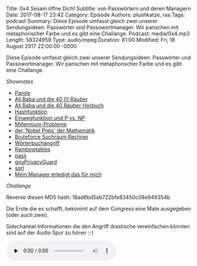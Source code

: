 Title: 0x4 Sesam öffne Dich! 
Subtitle: von Passwörtern und deren Managern
Date: 2017-08-17 23:42
Category: Episode
Authors: plushkatze, raa 
Tags: podcast
Summary: Diese Episode umfasst gleich zwei unserer Sendungsideen: Passwörter und Passowortmanager. Wir panschen mit metaphorischer Farbe und es gibt eine Challange. 
Podcast: media/0x4.mp3
Length: 58324959 
Type: audio/mpeg
Duration: 81:00
Modified: Fri, 18 August 2017 22:00:00 -0000

Diese Episode umfasst gleich zwei unserer Sendungsideen:
Passwörter und Passowortmanager. Wir panschen mit metaphorischer Farbe 
und es gibt eine Challange.

*Shownotes*

* [Parole](https://de.wikipedia.org/wiki/Parole_(Milit%C3%A4r))
* [Ali Baba und die 40 (!) Räuber](http://gutenberg.spiegel.de/buch/tausend-und-eine-nacht-dritter-band-3446/10)
* [Ali Baba und die 40 Räuber Hörbuch](https://web.archive.org/web/20061026111804/http://www.vorleser.net:80/html/1001.html)
* [Hashfunktion](https://de.wikipedia.org/wiki/Hashfunktion) 
* [Einwegfunktion und P vs. NP](https://de.wikipedia.org/wiki/Einwegfunktion#Problem_der_Existenz_der_Einwegfunktionen)
* [Millennium-Probleme](https://de.wikipedia.org/wiki/Millennium-Probleme)
* [der 'Nobel Preis' der Mathematik](https://de.wikipedia.org/wiki/Fields-Medaille)
* [Bruteforce Suchraum Rechner](https://www.grc.com/haystack.htm)
* [Wörterbuchangriff](https://de.wikipedia.org/wiki/W%C3%B6rterbuchangriff)
* [Rainbowtables](https://de.wikipedia.org/wiki/Rainbow_Table)
* [pass](https://www.passwordstore.org/)
* [gnuPrivacyGuard](https://gnupg.org/)
* [sqrl](https://www.grc.com/sqrl/sqrl.htm)
* [Mein Manager erledigt das für mich](https://www.youtube.com/watch?v=_U_197JbwlY)

*Challange*

Reverse diesen MD5 hash:
18ad6bd5ab722bfe83450c08e949354b

Die Erste die es schafft, bekommt auf dem Congress eine Mate ausgegeben (oder auch zwei).

Sidechannel Informationen die den Angriff drastische vereinfachen könnten sind auf der Audio Spur zu hören ;-)

<audio preload="none" controls="enabled"><source type="audio/mp3" src="https://shw.rickmer.org/media/0x4.mp3"></audio>
